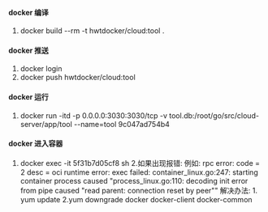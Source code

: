 
#### docker 编译
1. docker build --rm -t hwtdocker/cloud:tool .

#### docker 推送
1. docker login
2. docker push hwtdocker/cloud:tool

#### docker 运行
1. docker run -itd -p 0.0.0.0:3030:3030/tcp -v tool.db:/root/go/src/cloud-server/app/tool --name=tool 9c047ad754b4

#### docker 进入容器
1. docker exec -it 5f31b7d05cf8 sh
2.如果出现报错:
  例如: rpc error: code = 2 desc = oci runtime error: exec failed:
      container_linux.go:247: starting container process caused "process_linux.go:110:
      decoding init error from pipe caused \"read parent: connection reset by peer\""
  解决办法: 1. yum update 2.yum downgrade docker docker-client docker-common
